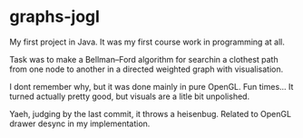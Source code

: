 # graphs-jogl

My first project in Java. It was my first course work in programming at all. 

Task was to make a Bellman–Ford algorithm for searchin a clothest path from one node to another in a directed weighted graph with visualisation.

I dont remember why, but it was done mainly in pure OpenGL. Fun times... It turned actually pretty good, but visuals are a litle bit unpolished.

Yaeh, judging by the last commit, it throws a heisenbug. Related to OpenGL drawer desync in my implementation.
